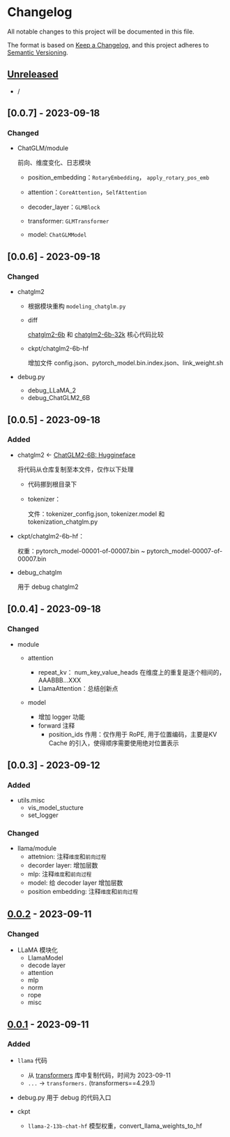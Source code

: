 # Changelog

All notable changes to this project will be documented in this file.

The format is based on [Keep a Changelog],
and this project adheres to [Semantic Versioning].

## [Unreleased]

- /



## [0.0.7] - 2023-09-18

### Changed

- ChatGLM/module

  前向、维度变化、日志模块

  - position_embedding：`RotaryEmbedding`， `apply_rotary_pos_emb`

  - attention：`CoreAttention`，`SelfAttention`
  - decoder_layer：`GLMBlock`
  - transformer: `GLMTransformer`
  - model: `ChatGLMModel`

## [0.0.6] - 2023-09-18

### Changed

- chatglm2  

  - 根据模块重构 `modeling_chatglm.py`

  - diff

    [chatglm2-6b](https://huggingface.co/THUDM/chatglm2-6b) 和 [chatglm2-6b-32k](https://huggingface.co/THUDM/chatglm2-6b-32k) 核心代码比较

  - ckpt/chatglm2-6b-hf

    增加文件 config.json、pytorch_model.bin.index.json、link_weight.sh

- debug.py

  - debug_LLaMA_2
  - debug_ChatGLM2_6B

## [0.0.5] - 2023-09-18

### Added

- chatglm2  <- [ChatGLM2-6B: Huggineface](https://huggingface.co/THUDM/chatglm2-6b/commit/8fd7fba285f7171d3ae7ea3b35c53b6340501ed1)

  将代码从仓库复制至本文件，仅作以下处理

  - 代码挪到根目录下

  - tokenizer：

    文件：tokenizer_config.json, tokenizer.model 和 tokenization_chatglm.py

- ckpt/chatglm2-6b-hf：

  权重：pytorch_model-00001-of-00007.bin ~ pytorch_model-00007-of-00007.bin

- debug_chatglm

  用于 debug chatglm2

## [0.0.4] - 2023-09-18

### Changed

- module

  - attention
    - repeat_kv： num_key_value_heads 在维度上的重复是逐个相间的， AAABBB…XXX
    - LlamaAttention：总结创新点

  - model
    - 增加 logger 功能
    - forward 注释
      - position_ids 作用：仅作用于 RoPE, 用于位置编码，主要是KV Cache 的引入，使得顺序需要使用绝对位置表示

## [0.0.3] - 2023-09-12

### Added

- utils.misc
  - vis_model_stucture
  - set_logger

### Changed

- llama/module
  - attetnion: 注释`维度`和`前向过程`
  - decorder layer: 增加层数
  - mlp: 注释`维度`和`前向过程`
  - model: 给 decoder layer 增加层数
  - position embedding: 注释`维度`和`前向过程`

## [0.0.2] - 2023-09-11

### Changed

- LLaMA 模块化
  - LlamaModel
  - decode layer
  - attention
  - mlp
  - norm
  - rope
  - misc

## [0.0.1] - 2023-09-11

### Added

- `llama` 代码
  - 从 [transformers](https://github.com/huggingface/transformers/blob/main/src/transformers/models/llama/) 库中复制代码，时间为 2023-09-11
  - `...` -> `transformers.` (transformers==4.29.1)

- debug.py
  用于 debug 的代码入口

- ckpt
  - `llama-2-13b-chat-hf` 模型权重，convert_llama_weights_to_hf

<!-- Links -->

[keep a changelog]: https://keepachangelog.com/en/1.0.0/
[semantic versioning]: https://semver.org/spec/v2.0.0.html

<!-- Versions -->

[unreleased]: https://github.com/Author/Repository/compare/v0.0.2...HEAD
[0.0.2]: https://github.com/Author/Repository/compare/v0.0.1...v0.0.2
[0.0.1]: https://github.com/Author/Repository/releases/tag/v0.0.1